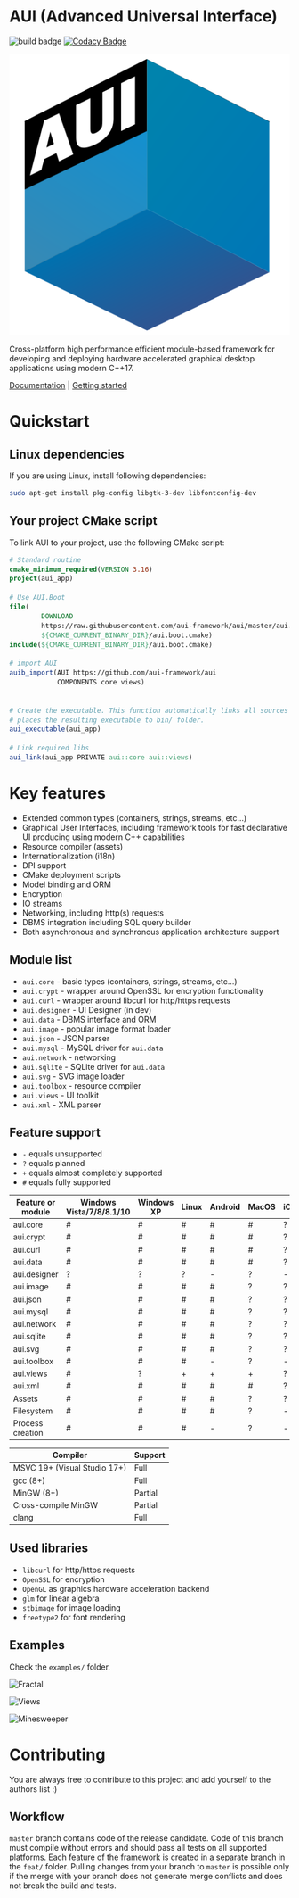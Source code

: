 # AUI (Advanced Universal Interface)
![build badge](https://github.com/Alex2772/aui/actions/workflows/build.yml/badge.svg)
[![Codacy Badge](https://app.codacy.com/project/badge/Grade/9b8d9c80909a49ad8f171bb13a3bc675)](https://www.codacy.com/gh/Alex2772/aui/dashboard?utm_source=github.com&amp;utm_medium=referral&amp;utm_content=Alex2772/aui&amp;utm_campaign=Badge_Grade)

![logo](https://raw.githubusercontent.com/aui-framework/aui/master/examples/AUI.Example.Views/assets/img/logo.svg)

Cross-platform high performance efficient module-based framework for developing and deploying hardware accelerated graphical desktop applications
using modern C++17.

[Documentation](https://aui-framework.github.io) | [Getting started](https://aui-framework.github.io/master/md_docs_Getting_started_with_AUI.html)

# Quickstart

## Linux dependencies

If you are using Linux, install following dependencies:

```bash
sudo apt-get install pkg-config libgtk-3-dev libfontconfig-dev
```

## Your project CMake script

To link AUI to your project, use the following CMake script:

```cmake
# Standard routine
cmake_minimum_required(VERSION 3.16)
project(aui_app)

# Use AUI.Boot
file(
        DOWNLOAD
        https://raw.githubusercontent.com/aui-framework/aui/master/aui.boot.cmake
        ${CMAKE_CURRENT_BINARY_DIR}/aui.boot.cmake)
include(${CMAKE_CURRENT_BINARY_DIR}/aui.boot.cmake)

# import AUI
auib_import(AUI https://github.com/aui-framework/aui
            COMPONENTS core views)


# Create the executable. This function automatically links all sources from the src/ folder, creates CMake target and
# places the resulting executable to bin/ folder.
aui_executable(aui_app)

# Link required libs
aui_link(aui_app PRIVATE aui::core aui::views)


```

# Key features
- Extended common types (containers, strings, streams, etc...)
- Graphical User Interfaces, including framework tools for fast declarative UI producing using modern C++ capabilities
- Resource compiler (assets)
- Internationalization (i18n)
- DPI support
- CMake deployment scripts
- Model binding and ORM
- Encryption
- IO streams
- Networking, including http(s) requests
- DBMS integration including SQL query builder
- Both asynchronous and synchronous application architecture support

## Module list
- `aui.core` - basic types (containers, strings, streams, etc...)
- `aui.crypt` - wrapper around OpenSSL for encryption functionality
- `aui.curl` - wrapper around libcurl for http/https requests
- `aui.designer` - UI Designer (in dev)
- `aui.data` - DBMS interface and ORM
- `aui.image` - popular image format loader 
- `aui.json` - JSON parser
- `aui.mysql` - MySQL driver for `aui.data`
- `aui.network` - networking
- `aui.sqlite` - SQLite driver for `aui.data`
- `aui.svg` - SVG image loader
- `aui.toolbox` - resource compiler
- `aui.views` - UI toolkit
- `aui.xml` - XML parser

## Feature support
 - `-` equals unsupported
 - `?` equals planned
 - `+` equals almost completely supported
 - `#` equals fully supported

| Feature or module | Windows Vista/7/8/8.1/10 | Windows XP | Linux | Android | MacOS | iOS |
|-------------------|--------------------------|------------|-------|---------|-------|-----|
| aui.core          |             #            |     #      |   #   |    #    |   #   |  ?  |
| aui.crypt         |             #            |     #      |   #   |    #    |   #   |  ?  |
| aui.curl          |             #            |     #      |   #   |    #    |   #   |  ?  |
| aui.data          |             #            |     #      |   #   |    #    |   #   |  ?  |
| aui.designer      |             ?            |     ?      |   ?   |    -    |   ?   |  -  |
| aui.image         |             #            |     #      |   #   |    #    |   ?   |  ?  |
| aui.json          |             #            |     #      |   #   |    #    |   ?   |  ?  |
| aui.mysql         |             #            |     #      |   #   |    #    |   ?   |  ?  |
| aui.network       |             #            |     #      |   #   |    #    |   ?   |  ?  |
| aui.sqlite        |             #            |     #      |   #   |    #    |   ?   |  ?  |
| aui.svg           |             #            |     #      |   #   |    #    |   ?   |  ?  |
| aui.toolbox       |             #            |     #      |   #   |    -    |   ?   |  -  |
| aui.views         |             #            |     ?      |   +   |    +    |   +   |  ?  |
| aui.xml           |             #            |     #      |   #   |    #    |   #   |  ?  |
| Assets            |             #            |     #      |   #   |    #    |   ?   |  ?  |
| Filesystem        |             #            |     #      |   #   |    #    |   ?   |  -  |
| Process creation  |             #            |     #      |   #   |    -    |   ?   |  -  |

| Compiler                     | Support |
|------------------------------|---------|
| MSVC 19+ (Visual Studio 17+) | Full    |
| gcc (8+)                     | Full    |
| MinGW (8+)                   | Partial |
| Cross-compile MinGW          | Partial |
| clang                        | Full    |

## Used libraries
- `libcurl` for http/https requests
- `OpenSSL` for encryption
- `OpenGL` as graphics hardware acceleration backend
- `glm` for linear algebra
- `stbimage` for image loading
- `freetype2` for font rendering


## Examples
Check the `examples/` folder.

![Fractal](https://sun9-42.userapi.com/impf/WruyOdMmMBrRfpjJ7QrhFepZj7obL3VMGxNSaw/Tr8XxKqdVV8.jpg?size=1261x740&quality=96&proxy=1&sign=f6b851a26a7c40a5f1c22367a34f4c71&type=album)

![Views](https://sun9-37.userapi.com/impg/1JYHdZ7PlYsCPvZnP3qeObUT4anFIH5GDghEEA/_JOtAwNfaLI.jpg?size=1261x1007&quality=96&sign=46300730d3b638ea9300e0238f8a511a&type=album)

![Minesweeper](https://sun9-10.userapi.com/impf/AW9aUF7nuKdkiOfEz7WtsKqhYARlwVaFb_qV0g/0EGtNBty3NI.jpg?size=392x481&quality=96&proxy=1&sign=adbaf47dada836ab25868abf8db9b9d5&type=album)


# Contributing
You are always free to contribute to this project and add yourself to the authors list :)
## Workflow
`master` branch contains code of the release candidate. Code of this branch must compile without errors and should pass
all tests on all supported platforms.
Each feature of the framework is created in a separate branch in the `feat/` folder. Pulling changes from your branch to
`master` is possible only if the merge with your branch does not generate merge conflicts and does not break the build
and tests.
